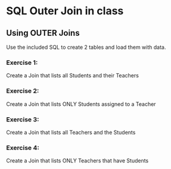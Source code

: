 # SQL Outer Join in class

## Using OUTER Joins

Use the included SQL to create 2 tables and load them with data.

### Exercise 1:
Create a Join that lists all Students and their Teachers

### Exercise 2:
Create a Join that lists ONLY Students assigned to a Teacher

### Exercise 3:
Create a Join that lists all Teachers and the Students

### Exercise 4:
Create a Join that lists ONLY Teachers that have Students


